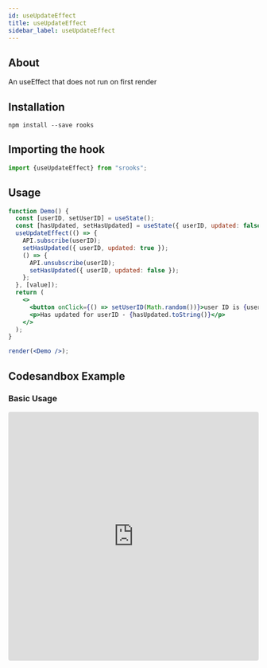 ```yaml
---
id: useUpdateEffect
title: useUpdateEffect
sidebar_label: useUpdateEffect
---
```


   

## About

An useEffect that does not run on first render

## Installation

    npm install --save rooks

## Importing the hook

```javascript
import {useUpdateEffect} from "srooks";
```

## Usage

```jsx
function Demo() {
  const [userID, setUserID] = useState();
  const [hasUpdated, setHasUpdated] = useState({ userID, updated: false });
  useUpdateEffect(() => {
    API.subscribe(userID);
    setHasUpdated({ userID, updated: true });
    () => {
      API.unsubscribe(userID);
      setHasUpdated({ userID, updated: false });
    };
  }, [value]);
  return (
    <>
      <button onClick={() => setUserID(Math.random())}>user ID is {userID}</button>
      <p>Has updated for userID - {hasUpdated.toString()}</p>
    </>
  );
}

render(<Demo />);
```

## Codesandbox Example

### Basic Usage

<iframe src="https://codesandbox.io/embed/useupdateeffect-zyopx?fontsize=14&hidenavigation=1&theme=dark"
style="width:100%; height:500px; border:0; border-radius: 4px; overflow:hidden;"
title="useUpdateEffect"
allow="accelerometer; ambient-light-sensor; camera; encrypted-media; geolocation; gyroscope; hid; microphone; midi; payment; usb; vr; xr-spatial-tracking"
sandbox="allow-forms allow-modals allow-popups allow-presentation allow-same-origin allow-scripts"
/>

## Join Bhargav's discord server
You can click on the floating discord icon at the bottom right of the screen and talk to us in our server.

